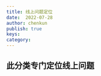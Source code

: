 ```yaml
---
title: 线上问题定位
date:  2022-07-28
author: chenkun
publish: true
keys:
category:
---
```


## 此分类专门定位线上问题
